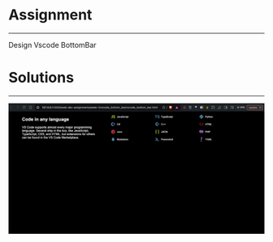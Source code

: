 # Assignment
---
Design Vscode BottomBar



# Solutions
---
![Vscode BottomBar](https://github.com/tushar-asodariya/100xdevs-cohort-3-assignments/blob/main/web-dev-assignments/week-1/vscode_bottom_bar/vscode_bottom_bar_output.png?raw=true)
